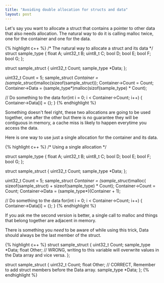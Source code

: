 ```yaml
---
title: "Avoiding double allocation for structs and data"
layout: post
---
```


Let's say you want to allocate a struct that contains a pointer to
other data that also needs allocation. The natural way to do it is
calling malloc twice, one for the container and one for the data.

{% highlight c++ %}
/* The natural way to allocate a struct and its data */
struct sample_type
{
    float A;
    uint32_t B;
    uint8_t C;
    bool D;
    bool E;
    bool F;
    bool G;
};

struct sample_struct
{
    uint32_t Count;
    sample_type *Data;
};

uint32_t Count = 5;
sample_struct *Container = (sample_struct*)malloc(sizeof(sample_struct));
Container->Count = Count;
Container->Data = (sample_type*)malloc(sizof(sample_type) * Count);

// Do something to the data
for(int i = 0; i < Container->Count; i++)
{
    Container->Data[i] = {};
}
{% endhighlight %}

Something doesn't feel right, these two allocations are going to be
used together, one after the other but there is no guarantee they will
be contiguous in memory, a cache miss is likely to happen everytime
you access the data.

Here is one way to use just a single allocation for the container and
its data.


{% highlight c++ %}
/* Using a single allocation */

struct sample_type
{
    float A;
    uint32_t B;
    uint8_t C;
    bool D;
    bool E;
    bool F;
    bool G;
};

struct sample_struct
{
    uint32_t Count;
    sample_type *Data;
};

uint32_t Count = 5;
sample_struct *Container = (sample_struct*)malloc( sizeof(sample_struct) + sizeof(sample_type) * Count);
Container->Count = Count;
Container->Data = (sample_type*)(Container + 1);

// Do something to the data
for(int i = 0; i < Container->Count; i++)
{
    Container->Data[i] = {};
}
{% endhighlight %}


If you ask me the second version is better, a single call to malloc
and things that belong together are adjacent in memory.

There is something you _need_ to be aware of while using this trick,
Data should always be the last member of the struct.

{% highlight c++ %}
struct sample_struct
{
    uint32_t Count;
    sample_type *Data;
    float Other; // WRONG, writing to this variable will overwrite values in the Data array and vice versa.
};

struct sample_struct
{
    uint32_t Count;
    float Other; // CORRECT, Remember to add struct members before the Data array.
    sample_type *Data;
};
{% endhighlight %}

